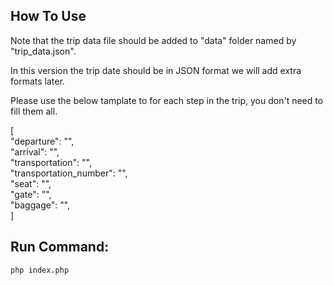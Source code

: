 ## How To Use

Note that the trip data file should be added to "data" folder named by "trip_data.json".

In this version the trip date should be in JSON format we will add extra formats later.

Please use the below tamplate to for each step in the trip, you don't need to fill them all.

[    
    "departure": "",    
    "arrival": "",    
    "transportation": "",    
    "transportation_number": "",    
    "seat": "",    
    "gate": "",    
    "baggage": "",    
]

## Run Command: 

```
php index.php
```
